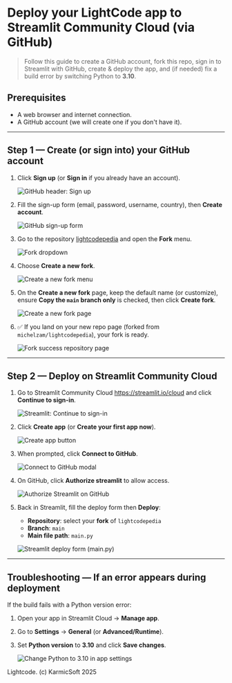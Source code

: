 # Deploy your **LightCode** app to Streamlit Community Cloud (via GitHub)

> Follow this guide to create a GitHub account, fork this repo, sign in to Streamlit with GitHub, create & deploy the app, and (if needed) fix a build error by switching Python to **3.10**.

## Prerequisites
- A web browser and internet connection.
- A GitHub account (we will create one if you don't have it).

---

## Step 1 — Create (or sign into) your **GitHub** account

1. Click **Sign up** (or **Sign in** if you already have an account).
   
   ![GitHub header: Sign up](assets/github_header_signup.png)

2. Fill the sign-up form (email, password, username, country), then **Create account**.
   
   ![GitHub sign-up form](assets/github_signup_form.png)

3. Go to the repository [lightcodepedia](https://github.com/MichelZam/lightcodepedia) and open the **Fork** menu.
   
   ![Fork dropdown](assets/github_fork_dropdown.png)

4. Choose **Create a new fork**.
   
   ![Create a new fork menu](assets/github_create_new_fork_menu.png)

5. On the **Create a new fork** page, keep the default name (or customize), ensure **Copy the `main` branch only** is checked, then click **Create fork**.
   
   ![Create a new fork page](assets/github_create_new_fork_page.png)

6. ✅ If you land on your new repo page (forked from `michelzam/lightcodepedia`), your fork is ready.
   
   ![Fork success repository page](assets/github_fork_success_repo.png)

---

## Step 2 — Deploy on **Streamlit Community Cloud**

1. Go to Streamlit Community Cloud https://streamlit.io/cloud and click **Continue to sign-in**.
   
   ![Streamlit: Continue to sign-in](assets/streamlit_continue_to_signin.png)

2. Click **Create app** (or **Create your first app now**).
   
   ![Create app button](assets/streamlit_create_app_button.png)

3. When prompted, click **Connect to GitHub**.
   
   ![Connect to GitHub modal](assets/streamlit_connect_to_github_modal.png)

4. On GitHub, click **Authorize streamlit** to allow access.
   
   ![Authorize Streamlit on GitHub](assets/streamlit_github_authorize.png)

5. Back in Streamlit, fill the deploy form then **Deploy**:
   - **Repository**: select your **fork** of `lightcodepedia`
   - **Branch**: `main`
   - **Main file path**: `main.py`
   
   ![Streamlit deploy form (main.py)](assets/streamlit_deploy_form_main_py.png)

---

## Troubleshooting — If an error appears during deployment

If the build fails with a Python version error:

1. Open your app in Streamlit Cloud → **Manage app**.  
2. Go to **Settings** → **General** (or **Advanced/Runtime**).  
3. Set **Python version** to **3.10** and click **Save changes**.  
   
   ![Change Python to 3.10 in app settings](assets/streamlit_runtime_python_310.png)


Lightcode.
(c) KarmicSoft 2025
